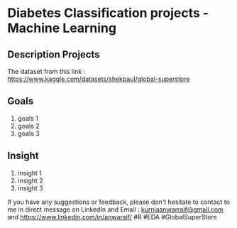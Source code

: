 # Diabetes Classification projects - Machine Learning

## Description Projects
The dataset from this link : https://www.kaggle.com/datasets/shekpaul/global-superstore

## Goals
1. goals 1
2. goals 2
3. goals 3

## Insight
1. insight 1
2. insight 2
3. insight 3

If you have any suggestions or feedback, please don't hesitate to contact to me in direct message on LinkedIn and Email : kurniaanwarraif@gmail.com and https://www.linkedin.com/in/anwaraif/
#R #EDA #GlobalSuperStore
